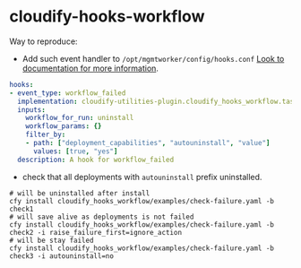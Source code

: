 # cloudify-hooks-workflow

Way to reproduce:
* Add such event handler to `/opt/mgmtworker/config/hooks.conf`
[Look to documentation for more information](https://docs.cloudify.co/5.0.5/working_with/manager/actionable-events/).
```yaml
hooks:
- event_type: workflow_failed
  implementation: cloudify-utilities-plugin.cloudify_hooks_workflow.tasks.run_workflow
  inputs:
    workflow_for_run: uninstall
    workflow_params: {}
    filter_by:
    - path: ["deployment_capabilities", "autouninstall", "value"]
      values: [true, "yes"]
  description: A hook for workflow_failed
```
* check that all deployments with `autouninstall` prefix uninstalled.
```shell
# will be uninstalled after install
cfy install cloudify_hooks_workflow/examples/check-failure.yaml -b check1
# will save alive as deployments is not failed
cfy install cloudify_hooks_workflow/examples/check-failure.yaml -b check2 -i raise_failure_first=ignore_action
# will be stay failed
cfy install cloudify_hooks_workflow/examples/check-failure.yaml -b check3 -i autouninstall=no
```
